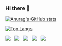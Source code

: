 ### Hi there 👋

<!--
**701tkdgns/701tkdgns** is a ✨ _special_ ✨ repository because its `README.md` (this file) appears on your GitHub profile.


Here are some ideas to get you started:

- 🔭 I’m currently working on ...
- 🌱 I’m currently learning ...
- 👯 I’m looking to collaborate on ...
- 🤔 I’m looking for help with ...
- 💬 Ask me about ...
- 📫 How to reach me: ...
- 😄 Pronouns: ...
- ⚡ Fun fact: ...
-->



[![Anurag's GitHub stats](https://github-readme-stats.vercel.app/api?username=701tkdgns&show_icons=true)](https://github.com/anuraghazra/github-readme-stats)

[![Top Langs](https://github-readme-stats.vercel.app/api/top-langs/?username=701tkdgns&layout=compact)](https://github.com/anuraghazra/github-readme-stats)
<br/>

<img src="https://img.shields.io/badge/HTML5-E34F26?style=flat&logo=HTML5&logoColor=white"/></a> &nbsp;
<img src="https://img.shields.io/badge/CSS3-1572B6?style=flat&logo=CSS3&logoColor=white"/></a> &nbsp;
<img src="https://img.shields.io/badge/JavaScript-F7DF1E?style=flat&logo=JavaScript&logoColor=white"/></a> &nbsp;
<img src="https://img.shields.io/badge/REACT-61DAFB?style=flat&logo=REACT&logoColor=white"/></a> &nbsp;
<img src="https://img.shields.io/badge/PYTHON-3776ab?style=flat&logo=PYTHON&logoColor=white"/></a> &nbsp;

